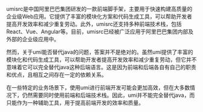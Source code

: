 umisrc是中国阿里巴巴集团研发的一款前端脚手架，主要用于快速构建高质量的企业级Web应用。它提供了丰富的模块化方案和代码生成工具，可以帮助开发者提高开发效率和减少重复劳动。此外，umisrc还支持多种前端技术栈，包括React、Vue、Angular等。目前，umisrc已经被广泛应用于阿里巴巴集团内部及外部的企业级应用中。

然而，关于umi能否替代java的问题，答案并不是绝对的。虽然umi提供了丰富的模块化和代码生成工具，可以帮助开发者提高开发效率和减少重复劳动，但它并不意味着它可以完全替代java这种后端语言。这是因为前端和后端各自有自己的职责和优点，且相互之间存在一定的依赖关系。

在一些特定的业务场景下，使用umi进行前端开发可能会更加高效，但在大多数情况下，仍然需要同时使用前端和后端技术栈。因此，umi并不能完全替代java，而只能作为一种辅助工具，用于提高前端开发的效率和质量。
